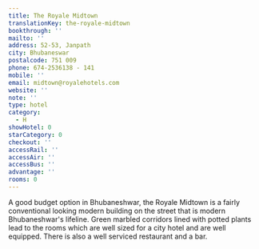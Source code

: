 ```yaml
---
title: The Royale Midtown
translationKey: the-royale-midtown
bookthrough: ''
mailto: ''
address: 52-53, Janpath
city: Bhubaneswar
postalcode: 751 009
phone: 674-2536138 - 141
mobile: ''
email: midtown@royalehotels.com
website: ''
note: ''
type: hotel
category:
  - H
showHotel: 0
starCategory: 0
checkout: ''
accessRail: ''
accessAir: ''
accessBus: ''
advantage: ''
rooms: 0
---
```

A good budget option in Bhubaneshwar, the Royale Midtown is a fairly conventional looking modern building on the street that is modern Bhubaneshwar's lifeline.      Green marbled corridors lined with potted plants lead to the rooms which are well sized for a city hotel and are well equipped. There is also a well serviced restaurant and a bar.